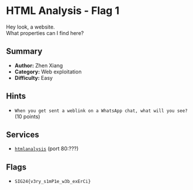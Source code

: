 # HTML Analysis - Flag 1

Hey look, a website. \
What properties can I find here?

## Summary
- **Author:** Zhen Xiang
- **Category:** Web exploitation
- **Difficulty:** Easy

## Hints
- `When you get sent a weblink on a WhatsApp chat, what will you see?` (10 points)

## Services
- [`htmlanalysis`](./service/html-analysis) (port 80:???)

## Flags
- `SIG24{v3ry_s1mP1e_w3b_exErCi}`
